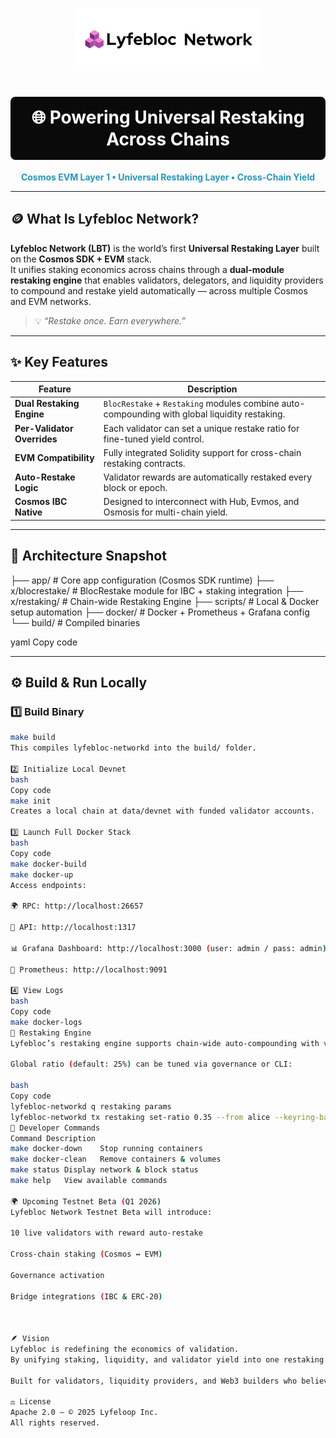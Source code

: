 <p align="center">
  <img src="lb-net.png" alt="Lyfebloc Network Logo" width="300"/>
</p>

<h1 align="center" style="color:white;background-color:#0a0a0a;padding:16px;border-radius:8px;">
  🌐 Powering Universal Restaking Across Chains
</h1>

<p align="center">
  <b style="color:#2596be;">Cosmos EVM Layer 1 • Universal Restaking Layer • Cross-Chain Yield</b>
</p>

---

## 🪙 What Is Lyfebloc Network?

**Lyfebloc Network (LBT)** is the world’s first **Universal Restaking Layer** built on the **Cosmos SDK + EVM** stack.  
It unifies staking economics across chains through a **dual-module restaking engine** that enables validators, delegators, and liquidity providers to compound and restake yield automatically — across multiple Cosmos and EVM networks.

> 💡 *“Restake once. Earn everywhere.”*

---

## ✨ Key Features

| Feature | Description |
|----------|--------------|
| **Dual Restaking Engine** | `BlocRestake` + `Restaking` modules combine auto-compounding with global liquidity restaking. |
| **Per-Validator Overrides** | Each validator can set a unique restake ratio for fine-tuned yield control. |
| **EVM Compatibility** | Fully integrated Solidity support for cross-chain restaking contracts. |
| **Auto-Restake Logic** | Validator rewards are automatically restaked every block or epoch. |
| **Cosmos IBC Native** | Designed to interconnect with Hub, Evmos, and Osmosis for multi-chain yield. |

---

## 🧠 Architecture Snapshot

├── app/ # Core app configuration (Cosmos SDK runtime)
├── x/blocrestake/ # BlocRestake module for IBC + staking integration
├── x/restaking/ # Chain-wide Restaking Engine
├── scripts/ # Local & Docker setup automation
├── docker/ # Docker + Prometheus + Grafana config
└── build/ # Compiled binaries

yaml
Copy code

---

## ⚙️ Build & Run Locally

### 1️⃣ Build Binary

```bash
make build
This compiles lyfebloc-networkd into the build/ folder.

2️⃣ Initialize Local Devnet
bash
Copy code
make init
Creates a local chain at data/devnet with funded validator accounts.

3️⃣ Launch Full Docker Stack
bash
Copy code
make docker-build
make docker-up
Access endpoints:

🌍 RPC: http://localhost:26657

🧠 API: http://localhost:1317

📊 Grafana Dashboard: http://localhost:3000 (user: admin / pass: admin)

📡 Prometheus: http://localhost:9091

4️⃣ View Logs
bash
Copy code
make docker-logs
🔄 Restaking Engine
Lyfebloc’s restaking engine supports chain-wide auto-compounding with validator-level overrides.

Global ratio (default: 25%) can be tuned via governance or CLI:

bash
Copy code
lyfebloc-networkd q restaking params
lyfebloc-networkd tx restaking set-ratio 0.35 --from alice --keyring-backend test
🧩 Developer Commands
Command	Description
make docker-down	Stop running containers
make docker-clean	Remove containers & volumes
make status	Display network & block status
make help	View available commands

🌍 Upcoming Testnet Beta (Q1 2026)
Lyfebloc Network Testnet Beta will introduce:

10 live validators with reward auto-restake

Cross-chain staking (Cosmos ↔ EVM)

Governance activation

Bridge integrations (IBC & ERC-20)



🪶 Vision
Lyfebloc is redefining the economics of validation.
By unifying staking, liquidity, and validator yield into one restaking layer, Lyfebloc creates a sustainable cross-chain economy where every chain can earn — not just stake.

Built for validators, liquidity providers, and Web3 builders who believe in the future of sovereign yield.

⚖️ License
Apache 2.0 — © 2025 Lyfeloop Inc.
All rights reserved.

